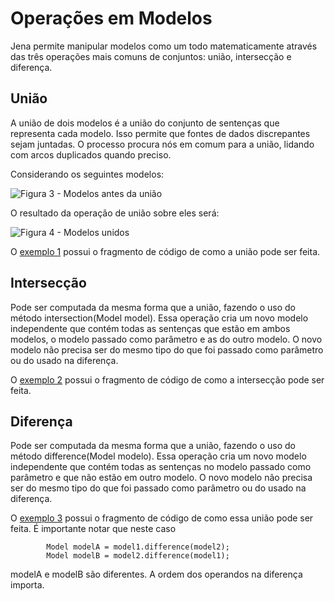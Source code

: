 # Operações em Modelos
Jena permite manipular modelos como um todo matematicamente através das três operações mais comuns de conjuntos: união, intersecção e diferença.

## União
A união de dois modelos é a união do conjunto de sentenças que representa cada modelo. Isso permite que fontes de dados discrepantes sejam juntadas. O processo procura nós em comum para a união, lidando com arcos duplicados quando preciso.

Considerando os seguintes modelos:

![Figura 3 - Modelos antes da união]()

O resultado da operação de união sobre eles será:

![Figura 4 - Modelos unidos]()

O [exemplo 1]() possui o fragmento de código de como a união pode ser feita.

## Intersecção
Pode ser computada da mesma forma que a união, fazendo o uso do método intersection(Model model). Essa operação cria um novo modelo independente que contém todas as sentenças que estão em ambos modelos, o modelo passado como parâmetro e as do outro modelo. O novo modelo não precisa ser do mesmo tipo do que foi passado como parâmetro ou do usado na diferença.

O [exemplo 2]() possui o fragmento de código de como a intersecção pode ser feita.

## Diferença
Pode ser computada da mesma forma que a união, fazendo o uso do método difference(Model modelo). Essa operação cria um novo modelo independente que contém todas as sentenças no modelo passado como parâmetro e que não estão em outro modelo. O novo modelo não precisa ser do mesmo tipo do que foi passado como parâmetro ou do usado na diferença.

O [exemplo 3]() possui o fragmento de código de como essa união pode ser feita. É importante notar que neste caso 

			Model modelA = model1.difference(model2);
			Model modelB = model2.difference(model1);

modelA e modelB são diferentes. A ordem dos operandos na diferença importa.
